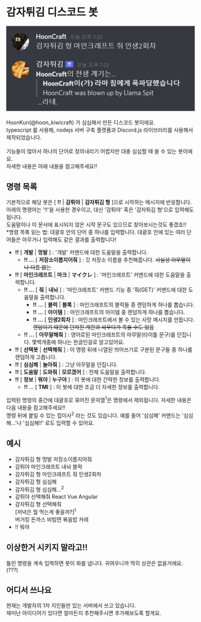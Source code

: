 # 감자튀김 디스코드 봇
![미리보기](./preview_image.png)
&nbsp;   
HoonKun(@hoon_kiwicraft) 가 심심해서 만든 디스코드 봇이에요.   
typescript 를 사용해, nodejs 서버 구축 플랫폼과 Discord.js 라이브러리를 사용해서 제작되었습니다.   
&nbsp;   
기능들이 많아서 하나의 단어로 정의내리기 어렵지만 대충 심심할 때 쓸 수 있는 봇이에요.   
자세한 내용은 아래 내용을 참고해주세요!!

## 명령 목록
기본적으로 해당 봇은 [ **!!** | **감튀야** | **감자튀김 형** ]으로 시작하는 메시지에 반응합니다.   
아래의 명령어는 '!!'을 사용한 경우이고, 대신 '감튀야' 혹은 '감자튀김 형'으로 입력해도 됩니다.   
도움말이나 이 문서에 표시되지 않은 시작 문구도 있으므로 찾아보시는것도 좋겠죠!!   
*명령 목록 읽는 법: 대괄호 안의 단어 중 하나를 입력합니다. 대괄호 안에 있는 여러 단어들은 아무거나 입력해도 같은 결과를 출력합니다!
- **!!** [ **개발** | **멍발** ] : '개발' 커맨드에 대한 도움말을 출력합니다.
    - **!! ...** [ **저장소이름지어줘** ] : 깃 저장소 이름을 추천해줍니다. ~~사실상 아무말이나 다름 없는~~
- **!!** [ **마인크래프트** | **마크** | **マイクレ** ] : '마인크래프트' 커맨드에 대한 도움말을 출력합니다.
    - **!! ...** [ **줘** | **내놔** ] : '마인크래프트' 커맨드 기능 중 '줘(GET)' 커맨드에 대한 도움말을 출력합니다.
        - **!! ...** [ **블럭** | **블록** ] : 마인크래프트의 블럭들 중 랜덤하게 하나를 뽑습니다.
        - **!! ...** [ **아이템** ] : 마인크래프트의 아이템 중 랜덤하게 하나를 뽑습니다.
        - **!! ...** [ **인생2회차** ] : 마인크래프트에서 볼 수 있는 사망 메시지를 만듭니다. ~~랜덤이기 때문에 던져진 계란과 싸우다가 죽을 수도 있음~~
    - **!! ...** [ **아무말해줘** ] : 영어로된 마인크래프트의 아무말(타이틀 문구)를 던집니다. 몇백개중에 하나는 한글인걸로 알고있어요.
- **!!** [ **선택봇** | **선택해줘** ] : 이 명령 뒤에 나열된 띄어쓰기로 구분된 문구들 중 하나를 랜덤하게 고릅니다.
- **!!** [ **심심해** | **놀아줘** ] : 그냥 아무말을 던집니다.
- **!!** [ **도움말** | **도와줘** | **모르겠어** ] : 전체 도움말을 출력합니다.
- **!!** [ **정보** | **뭐야** | **누구야** ] : 이 봇에 대한 간략한 정보를 출력합니다.
    - **!!** ... [ **TMI** ] : 이 봇에 대한 조금 더 자세한 정보를 출력합니다.
  
입력된 명령의 중간에 대괄호로 묶어진 문자열<sup>1</sup>은 명령에서 제외됩니다. 자세한 내용은 다음 내용을 참고해주세요!!   
명령 뒤에 붙일 수 있는 접미사<sup>2</sup> 라는 것도 있습니다. 예를 들어 '심심해' 커맨드는 '심심해...'나 '심심해!!' 로도 입력할 수 있어요.

## 예시
- 감자튀김 형 멍발 저장소이름지어줘
- 감튀야 마인크래프트 내놔 블럭
- 감자튀김 형 마인크래프트 줘 인생2회차
- 감자튀김 형 심심해
- 감자튀김 형 심심해...<sup>2</sup>
- 감튀야 선택해줘 React Vue Angular
- 감자튀김 형 선택해줘   
  [저녁은 뭘 먹는게 좋을까?]<sup>1</sup>   
  버거킹 돈까스 비빔면 볶음밥 카레
- !! 뭐야

## 이상한거 시키지 말라고!!
틀린 명령을 계속 입력하면 봇이 화를 냅니다. 귀여우니까 딱히 상관은 없을거에요. (???)

## 어디서 쓰나요
현재는 개발자의 1차 지인들만 있는 서버에서 쓰고 있습니다.   
재미난 아이디어가 있다면 얼마든지 추천해주시면 추가해보도록 할게요.
